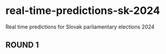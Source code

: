 # real-time-predictions-sk-2024
Real time predictions for Slovak parliamentary elections 2024

## ROUND 1
